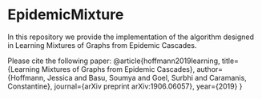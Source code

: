 # EpidemicMixture
In this repository we provide the implementation of the algorithm designed in Learning Mixtures of Graphs from Epidemic Cascades.


Please cite the following paper:
@article{hoffmann2019learning,
  title={Learning Mixtures of Graphs from Epidemic Cascades},
  author={Hoffmann, Jessica and Basu, Soumya and Goel, Surbhi and Caramanis, Constantine},
  journal={arXiv preprint arXiv:1906.06057},
  year={2019}
}
